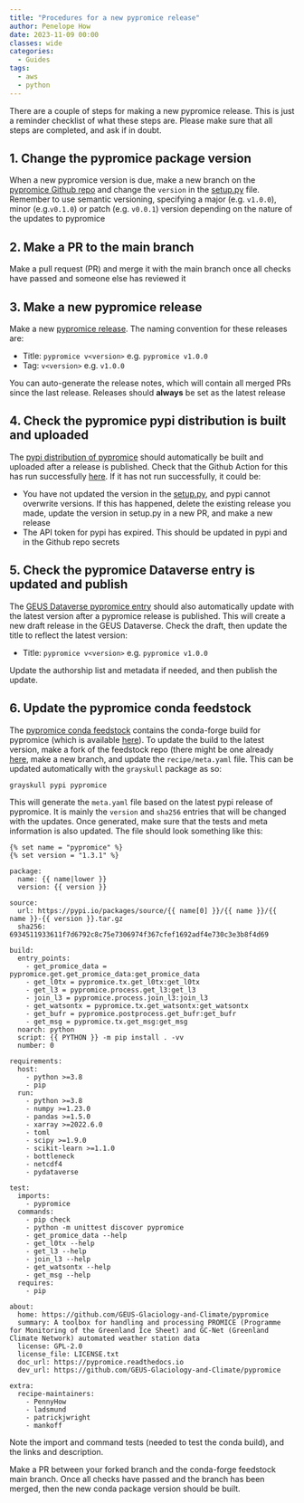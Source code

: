 ```yaml
---
title: "Procedures for a new pypromice release"
author: Penelope How
date: 2023-11-09 00:00
classes: wide
categories:
  - Guides
tags: 
  - aws
  - python
---
```


There are a couple of steps for making a new pypromice release. This is just a reminder checklist of what these steps are. Please make sure that all steps are completed, and ask if in doubt.

## 1. Change the pypromice package version
When a new pypromice version is due, make a new branch on the [pypromice Github repo](https://github.com/GEUS-Glaciology-and-Climate/pypromice) and change the `version` in the [setup.py](https://github.com/GEUS-Glaciology-and-Climate/pypromice/blob/main/setup.py) file. Remember to use semantic versioning, specifying a major (e.g. `v1.0.0`), minor (e.g.`v0.1.0`) or patch (e.g. `v0.0.1`) version depending on the nature of the updates to pypromice

## 2. Make a PR to the main branch
Make a pull request (PR) and merge it with the main branch once all checks have passed and someone else has reviewed it

## 3. Make a new pypromice release
Make a new [pypromice release](https://github.com/GEUS-Glaciology-and-Climate/pypromice/releases). The naming convention for these releases are:

- Title: `pypromice v<version>` e.g. `pypromice v1.0.0`
- Tag: `v<version>` e.g. `v1.0.0`

You can auto-generate the release notes, which will contain all merged PRs since the last release. Releases should **always** be set as the latest release

## 4. Check the pypromice pypi distribution is built and uploaded
The [pypi distribution of pypromice](https://pypi.org/project/pypromice/) should automatically be built and uploaded after a release is published. Check that the Github Action for this has run successfully [here](https://github.com/GEUS-Glaciology-and-Climate/pypromice/actions/workflows/pypi-publish.yml). If it has not run successfully, it could be:

- You have not updated the version in the [setup.py](https://github.com/GEUS-Glaciology-and-Climate/pypromice/blob/main/setup.py), and pypi cannot overwrite versions. If this has happened, delete the existing release you made, update the version in setup.py in a new PR, and make a new release
- The API token for pypi has expired. This should be updated in pypi and in the Github repo secrets

## 5. Check the pypromice Dataverse entry is updated and publish
The [GEUS Dataverse pypromice entry](https://doi.org/10.22008/FK2/3TSBF0) should also automatically update with the latest version after a pypromice release is published. This will create a new draft release in the GEUS Dataverse. Check the draft, then update the title to reflect the latest version:

- Title: `pypromice v<version>` e.g. `pypromice v1.0.0`

Update the authorship list and metadata if needed, and then publish the update.

## 6. Update the pypromice conda feedstock
The [pypromice conda feedstock](https://github.com/conda-forge/pypromice-feedstock) contains the conda-forge build for pypromice (which is available [here](https://anaconda.org/conda-forge/pypromice)). To update the build to the latest version, make a fork of the feedstock repo (there might be one already [here](https://github.com/GEUS-Glaciology-and-Climate/pypromice-feedstock), make a new branch, and update the `recipe/meta.yaml` file. This can be updated automatically with the `grayskull` package as so:

```
grayskull pypi pypromice
```

This will generate the `meta.yaml` file based on the latest pypi release of pypromice. It is mainly the `version` and `sha256` entries that will be changed with the updates. Once generated, make sure that the tests and meta information is also updated. The file should look something like this:

```
{% set name = "pypromice" %}
{% set version = "1.3.1" %}

package:
  name: {{ name|lower }}
  version: {{ version }}

source:
  url: https://pypi.io/packages/source/{{ name[0] }}/{{ name }}/{{ name }}-{{ version }}.tar.gz
  sha256: 6934511933611f7d6792c8c75e7306974f367cfef1692adf4e730c3e3b8f4d69

build:
  entry_points:
    - get_promice_data = pypromice.get.get_promice_data:get_promice_data
    - get_l0tx = pypromice.tx.get_l0tx:get_l0tx
    - get_l3 = pypromice.process.get_l3:get_l3
    - join_l3 = pypromice.process.join_l3:join_l3
    - get_watsontx = pypromice.tx.get_watsontx:get_watsontx
    - get_bufr = pypromice.postprocess.get_bufr:get_bufr
    - get_msg = pypromice.tx.get_msg:get_msg
  noarch: python
  script: {{ PYTHON }} -m pip install . -vv
  number: 0

requirements:
  host:
    - python >=3.8
    - pip
  run:
    - python >=3.8
    - numpy >=1.23.0
    - pandas >=1.5.0
    - xarray >=2022.6.0
    - toml
    - scipy >=1.9.0
    - scikit-learn >=1.1.0
    - bottleneck
    - netcdf4
    - pydataverse

test:
  imports:
    - pypromice
  commands:
    - pip check
    - python -m unittest discover pypromice
    - get_promice_data --help
    - get_l0tx --help
    - get_l3 --help
    - join_l3 --help
    - get_watsontx --help
    - get_msg --help
  requires:
    - pip

about:
  home: https://github.com/GEUS-Glaciology-and-Climate/pypromice
  summary: A toolbox for handling and processing PROMICE (Programme for Monitoring of the Greenland Ice Sheet) and GC-Net (Greenland Climate Network) automated weather station data
  license: GPL-2.0
  license_file: LICENSE.txt
  doc_url: https://pypromice.readthedocs.io
  dev_url: https://github.com/GEUS-Glaciology-and-Climate/pypromice

extra:
  recipe-maintainers:
    - PennyHow
    - ladsmund
    - patrickjwright
    - mankoff
```

Note the import and command tests (needed to test the conda build), and the links and description. 

Make a PR between your forked branch and the conda-forge feedstock main branch. Once all checks have passed and the branch has been merged, then the new conda package version should be built.
